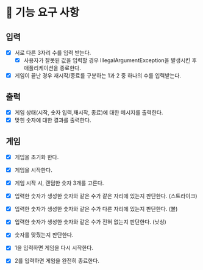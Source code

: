 # 🚀 기능 요구 사항

## 입력
- [x] 서로 다른 3자리 수를 입력 받는다. 
  - [x] 사용자가 잘못된 값을 입력할 경우 IllegalArgumentException을 발생시킨 후 애플리케이션을 종료한다.
- [x] 게임이 끝난 경우 재시작/종료를 구분하는 1과 2 중 하나의 수를 입력받는다.

## 출력 
- [x] 게임 상태(시작, 숫자 입력,재시작, 종료)에 대한 메시지를 출력한다. 
- [x] 맞힌 숫자에 대한 결과를 출력한다. 

## 게임
- [x] 게임을 초기화 한다.
- [x] 게임을 시작한다. 
- [x] 게임 시작 시, 랜덤한 숫자 3개를 고른다. 
- [x] 입력한 숫자가 생성한 숫자와 같은 수가 같은 자리에 있는지 판단한다. (스트라이크)
- [x] 입력한 숫자가 생성한 숫자와 같은 수가 다른 자리에 있는지 판단한다. (볼)
- [x] 입력한 숫자가 생성한 숫자와 같은 수가 전혀 없는지 판단한다. (낫싱)
- [x] 숫자를 맞췄는지 판단한다.
- [x] 1을 입력하면 게임을 다시 시작한다. 
- [x] 2를 입력하면 게임을 완전히 종료한다. 

